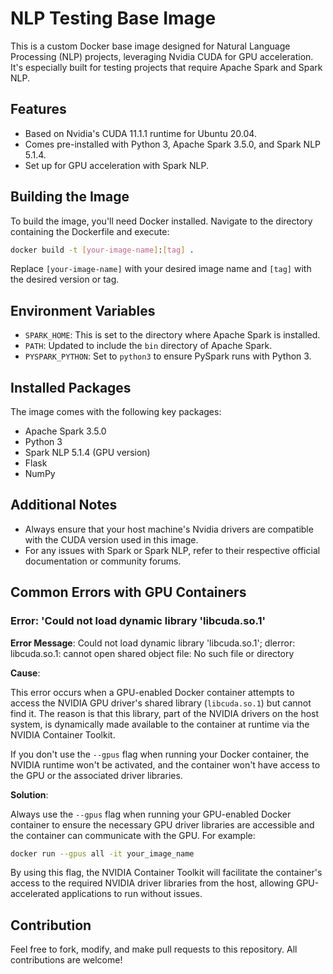 # NLP Testing Base Image

This is a custom Docker base image designed for Natural Language Processing (NLP) projects, leveraging Nvidia CUDA for GPU acceleration. It's especially built for testing projects that require Apache Spark and Spark NLP.

## Features

- Based on Nvidia's CUDA 11.1.1 runtime for Ubuntu 20.04.
- Comes pre-installed with Python 3, Apache Spark 3.5.0, and Spark NLP 5.1.4.
- Set up for GPU acceleration with Spark NLP.

## Building the Image

To build the image, you'll need Docker installed. Navigate to the directory containing the Dockerfile and execute:

```bash
docker build -t [your-image-name]:[tag] .
```

Replace `[your-image-name]` with your desired image name and `[tag]` with the desired version or tag.

## Environment Variables

- `SPARK_HOME`: This is set to the directory where Apache Spark is installed.
- `PATH`: Updated to include the `bin` directory of Apache Spark.
- `PYSPARK_PYTHON`: Set to `python3` to ensure PySpark runs with Python 3.

## Installed Packages

The image comes with the following key packages:

- Apache Spark 3.5.0
- Python 3
- Spark NLP 5.1.4 (GPU version)
- Flask
- NumPy

## Additional Notes

- Always ensure that your host machine's Nvidia drivers are compatible with the CUDA version used in this image.
- For any issues with Spark or Spark NLP, refer to their respective official documentation or community forums.

## Common Errors with GPU Containers

### Error: 'Could not load dynamic library 'libcuda.so.1'

**Error Message**:
Could not load dynamic library 'libcuda.so.1'; dlerror: libcuda.so.1: cannot open shared object file: No such file or directory


**Cause**:

This error occurs when a GPU-enabled Docker container attempts to access the NVIDIA GPU driver's shared library (`libcuda.so.1`) but cannot find it. The reason is that this library, part of the NVIDIA drivers on the host system, is dynamically made available to the container at runtime via the NVIDIA Container Toolkit.

If you don't use the `--gpus` flag when running your Docker container, the NVIDIA runtime won't be activated, and the container won't have access to the GPU or the associated driver libraries.

**Solution**:

Always use the `--gpus` flag when running your GPU-enabled Docker container to ensure the necessary GPU driver libraries are accessible and the container can communicate with the GPU. For example:

```bash
docker run --gpus all -it your_image_name
```

By using this flag, the NVIDIA Container Toolkit will facilitate the container's access to the required NVIDIA driver libraries from the host, allowing GPU-accelerated applications to run without issues.

## Contribution

Feel free to fork, modify, and make pull requests to this repository. All contributions are welcome!
